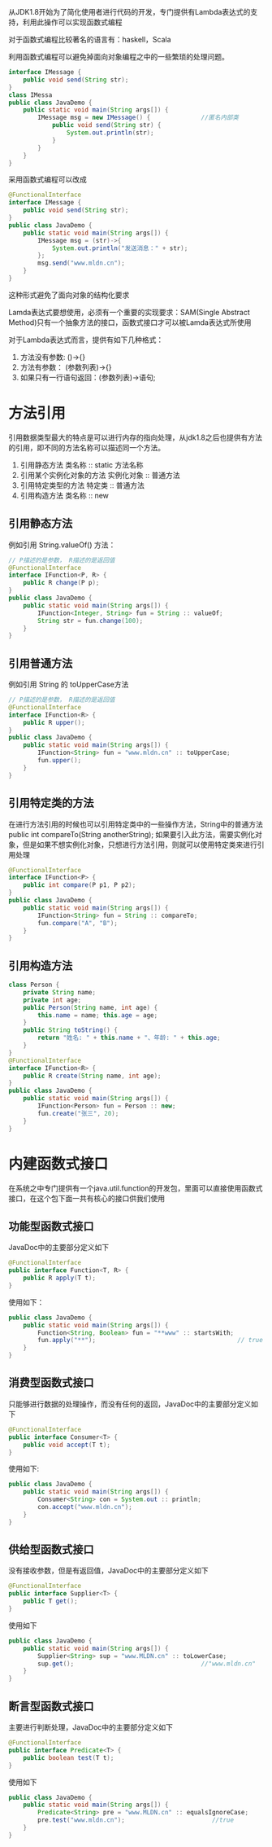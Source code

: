 从JDK1.8开始为了简化使用者进行代码的开发，专门提供有Lambda表达式的支持，利用此操作可以实现函数式编程

对于函数式编程比较著名的语言有：haskell，Scala

利用函数式编程可以避免掉面向对象编程之中的一些繁琐的处理问题。
```java
interface IMessage {
    public void send(String str);
}
class IMessa
public class JavaDemo {
    public static void main(String args[]) {
        IMessage msg = new IMessage() {              //匿名内部类
            public void send(String str) {
                System.out.println(str);
            }
        }
    }
}
````
采用函数式编程可以改成
```java
@FunctionalInterface
interface IMessage {
    public void send(String str);
}
public class JavaDemo {
    public static void main(String args[]) {
        IMessage msg = (str)->{
            System.out.println("发送消息：" + str);
        };
        msg.send("www.mldn.cn");
    }
}
```
这种形式避免了面向对象的结构化要求

Lamda表达式要想使用，必须有一个重要的实现要求：SAM(Single Abstract Method)只有一个抽象方法的接口，函数式接口才可以被Lamda表达式所使用

对于Lambda表达式而言，提供有如下几种格式：
1. 方法没有参数: ()->{}
2. 方法有参数：  (参数列表)->{}
3. 如果只有一行语句返回：(参数列表)->语句;

# 方法引用
引用数据类型最大的特点是可以进行内存的指向处理，从jdk1.8之后也提供有方法的引用，即不同的方法名称可以描述同一个方法。
1. 引用静态方法 类名称 :: static 方法名称
2. 引用某个实例化对象的方法  实例化对象 :: 普通方法
3. 引用特定类型的方法        特定类 :: 普通方法
4. 引用构造方法             类名称 :: new

## 引用静态方法
例如引用 String.valueOf() 方法：
```java
// P描述的是参数， R描述的是返回值
@FunctionalInterface
interface IFunction<P, R> {
    public R change(P p);
}
public class JavaDemo {
    public static void main(String args[]) {
        IFunction<Integer, String> fun = String :: valueOf;
        String str = fun.change(100);
    }
}
```

## 引用普通方法
例如引用 String 的 toUpperCase方法
```java
// P描述的是参数， R描述的是返回值
@FunctionalInterface
interface IFunction<R> {
    public R upper();
}
public class JavaDemo {
    public static void main(String args[]) {
        IFunction<String> fun = "www.mldn.cn" :: toUpperCase;
        fun.upper();
    }
}
```

## 引用特定类的方法
在进行方法引用的时候也可以引用特定类中的一些操作方法，String中的普通方法 public int compareTo(String anotherString); 如果要引入此方法，需要实例化对象，但是如果不想实例化对象，只想进行方法引用，则就可以使用特定类来进行引用处理
```java
@FunctionalInterface
interface IFunction<P> {
    public int compare(P p1, P p2);
}
public class JavaDemo {
    public static void main(String args[]) {
        IFunction<String> fun = String :: compareTo;
        fun.compare("A", "B");
    }
}
```

## 引用构造方法
```java
class Person {
    private String name;
    private int age;
    public Person(String name, int age) {
        this.name = name; this.age = age;
    }
    public String toString() {
        return "姓名: " + this.name + "、年龄: " + this.age;
    }
}
@FunctionalInterface
interface IFunction<R> {
    public R create(String name, int age);
}
public class JavaDemo {
    public static void main(String args[]) {
        IFunction<Person> fun = Person :: new;
        fun.create("张三", 20);
    }
}
```

# 内建函数式接口
在系统之中专门提供有一个java.util.function的开发包，里面可以直接使用函数式接口，在这个包下面一共有核心的接口供我们使用

## 功能型函数式接口
JavaDoc中的主要部分定义如下
```java
@FunctionalInterface
public interface Function<T, R> {
    public R apply(T t);
}
```
使用如下：
```java
public class JavaDemo {
    public static void main(String args[]) {
        Function<String, Boolean> fun = "**www" :: startsWith;
        fun.apply("**");                                       // true
    }
}
```

## 消费型函数式接口
只能够进行数据的处理操作，而没有任何的返回，JavaDoc中的主要部分定义如下
```java
@FunctionalInterface
public interface Consumer<T> {
    public void accept(T t);
}
```
使用如下:
```java
public class JavaDemo {
    public static void main(String args[]) {
        Consumer<String> con = System.out :: println;
        con.accept("www.mldn.cn");
    }
}
```

## 供给型函数式接口
没有接收参数，但是有返回值，JavaDoc中的主要部分定义如下
```java
@FunctionalInterface
public interface Supplier<T> {
    public T get();
}
```
使用如下
```java
public class JavaDemo {
    public static void main(String args[]) {
        Supplier<String> sup = "www.MLDN.cn" :: toLowerCase;
        sup.get();                                   //"www.mldn.cn"
    }
}
```

## 断言型函数式接口
主要进行判断处理，JavaDoc中的主要部分定义如下
```java
@FunctionalInterface
public interface Predicate<T> {
    public boolean test(T t);
}
```
使用如下
```java
public class JavaDemo {
    public static void main(String args[]) {
        Predicate<String> pre = "www.MLDN.cn" :: equalsIgnoreCase;
        pre.test("www.mldn.cn");                        //true
    } 
}
```
